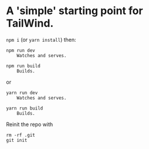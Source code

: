 # A 'simple' starting point for TailWind.

`npm i` (or `yarn install`) then:

```
npm run dev
    Watches and serves.

npm run build
    Builds.
```

or 

```
yarn run dev
    Watches and serves.

yarn run build
    Builds.
```

Reinit the repo with

```
rm -rf .git
git init
```
